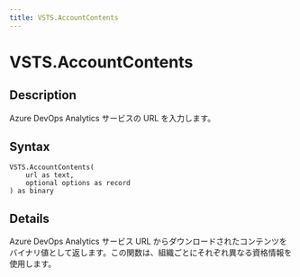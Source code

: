 ```yaml
---
title: VSTS.AccountContents
---
```


# VSTS.AccountContents


## Description

Azure DevOps Analytics サービスの URL を入力します。


## Syntax

```powerquery
VSTS.AccountContents(
    url as text,
    optional options as record
) as binary
```


## Details

Azure DevOps Analytics サービス URL からダウンロードされたコンテンツをバイナリ値として返します。この関数は、組織ごとにそれぞれ異なる資格情報を使用します。


